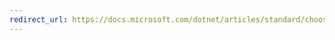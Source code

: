 ```yaml
---
redirect_url: https://docs.microsoft.com/dotnet/articles/standard/choosing-core-framework-server
---
```

